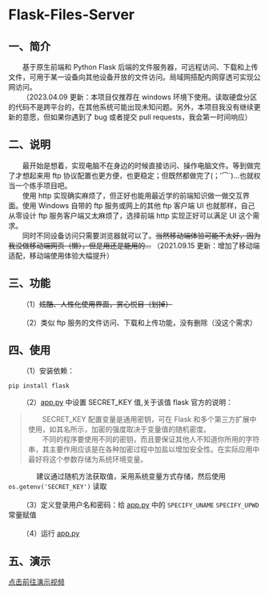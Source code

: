 # Flask-Files-Server
## 一、简介
&emsp;&emsp;基于原生前端和 Python Flask 后端的文件服务器，可远程访问、下载和上传文件，可用于某一设备向其他设备开放的文件访问。局域网搭配内网穿透可实现公网访问。<br>
&emsp;&emsp;（2023.04.09 更新：本项目仅推荐在 windows 环境下使用。读取硬盘分区的代码不是跨平台的，在其他系统可能出现未知问题。另外，本项目我没有继续更新的意愿，但如果你遇到了 bug 或者提交 pull requests，我会第一时间响应）


## 二、说明
&emsp;&emsp;最开始是想着，实现电脑不在身边的时候直接访问、操作电脑文件。等到做完了才想起来用 ftp 协议配置也更方便，也更稳定；但既然都做完了(；′⌒`)...也就权当一个练手项目吧。<br>
&emsp;&emsp;使用 http 实现确实麻烦了，但正好也能用最近学的前端知识做一做交互界面。使用 Windows 自带的 ftp 服务或网上的其他 ftp 客户端 UI 也就那样，自己从零设计 ftp 服务客户端又太麻烦了，选择前端 http 实现正好可以满足 UI 这个需求。<br>
&emsp;&emsp;同时不同设备访问只需要浏览器就可以了。~~当然移动端体验可能不太好，因为我没做移动端网页（懒），但是用还是能用的...~~ （2021.09.15 更新：增加了移动端适配，移动端使用体验大幅提升）

## 三、功能
&emsp;&emsp;（1）~~炫酷、人性化使用界面，赏心悦目（划掉）~~<br><br>
&emsp;&emsp;（2）类似 ftp 服务的文件访问、下载和上传功能，没有删除（没这个需求）

## 四、使用
&emsp;&emsp;（1）安装依赖：
```cmd
pip install flask
```
&emsp;&emsp;（2）[app.py](https://github.com/AiCorein/Flask-Files-Server/blob/main/app.py) 中设置 SECRET_KEY 值,关于该值 flask 官方的说明：
>&emsp;&emsp;SECRET_KEY 配置变量是通用密钥，可在 Flask 和多个第三方扩展中使用，如其名所示，加密的强度取决于变量值的随机密度。<br>
>&emsp;&emsp;不同的程序要使用不同的密钥，而且要保证其他人不知道你所用的字符串，其主要作用应该是在各种加密过程中加盐以增加安全性。在实际应用中最好将这个参数存储为系统环境变量。

&emsp;&emsp;&emsp;&emsp;建议通过随机方法获取值，采用系统变量方式存储，然后使用 `os.getenv('SECRET_KEY')` 读取<br><br>
&emsp;&emsp;（3）定义登录用户名和密码：给 [app.py](https://github.com/AiCorein/Flask-Files-Server/blob/main/app.py) 中的 `SPECIFY_UNAME` `SPECIFY_UPWD` 常量赋值<br><br>
&emsp;&emsp;（4）运行 [app.py](https://github.com/AiCorein/Flask-Files-Server/blob/main/app.py)

## 五、演示
[点击前往演示视频](https://www.bilibili.com/video/BV15K4y1g7Yo?share_source=copy_web)
